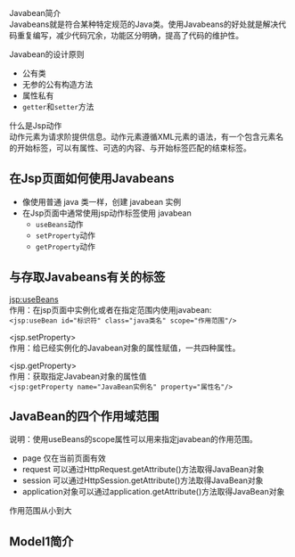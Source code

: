 Javabean简介  
Javabeans就是符合某种特定规范的Java类。使用Javabeans的好处就是解决代码重复编写，减少代码冗余，功能区分明确，提高了代码的维护性。

Javabean的设计原则

* 公有类
* 无参的公有构造方法
* 属性私有
* `getter`和`setter`方法

什么是Jsp动作  
动作元素为请求阶提供信息。动作元素遵循XML元素的语法，有一个包含元素名的开始标签，可以有属性、可选的内容、与开始标签匹配的结束标签。

在Jsp页面如何使用Javabeans
----------------------

* 像使用普通 java 类一样，创建 javabean 实例
* 在Jsp页面中通常使用jsp动作标签使用 javabean
  * `useBeans`动作
  * `setProperty`动作
  * `getProperty`动作

与存取Javabeans有关的标签
--------------------
<jsp:useBeans>  
作用：在jsp页面中实例化或者在指定范围内使用javabean:  
`<jsp:useBean id="标识符" class="java类名" scope="作用范围"/>`

<jsp.setProperty>  
作用：给已经实例化的Javabean对象的属性赋值，一共四种属性。

<jsp.getProperty>  
作用：获取指定Javabean对象的属性值  
`<jsp:getProperty name="JavaBean实例名" property="属性名"/>`

JavaBean的四个作用域范围
-------------
说明：使用useBeans的scope属性可以用来指定javabean的作用范围。

* page 仅在当前页面有效
* request 可以通过HttpRequest.getAttribute()方法取得JavaBean对象
* session 可以通过HttpSession.getAttribute()方法取得JavaBean对象
* application对象可以通过application.getAttribute()方法取得JavaBean对象

作用范围从小到大

Model1简介
------------
